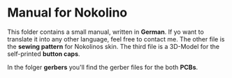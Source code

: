 # Manual for Nokolino
  
This folder contains a small manual, written in **German**. If yo want to translate it into any other language, feel free
to contact me. The other file is the **sewing pattern** for Nokolinos skin. The third file is a 3D-Model for the self-printed **button caps**.    

In the folger **gerbers** you'll find the gerber files for the both **PCBs**.  
